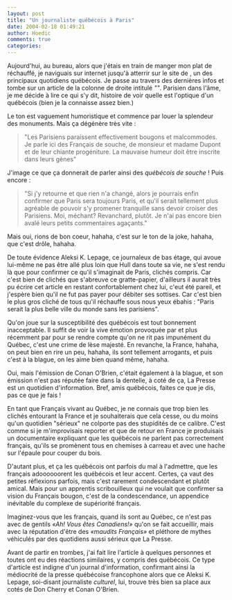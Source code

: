 ```yaml
---
layout: post
title: "Un journaliste québécois à Paris"
date: 2004-02-18 01:49:21
author: Hoedic
comments: true
categories: 
---
```



Aujourd'hui, au bureau, alors que j'étais en train de manger mon plat de  réchauffé, je naviguais sur internet jusqu'à atterrir sur le site de , un des principaux quotidiens québécois. Je passe au travers des dernières infos et tombe sur un article de la colonne de droite intitulé *""*. Parisien dans l'âme, je me décide à lire ce qui s'y dit, histoire de voir quelle est l'optique d'un québécois (bien je la connaisse  assez bien.)

Le ton est vaguement humoristique et commence par louer la splendeur des monuments. Mais ça dégénère très vite :

<blockquote class="citation">"Les Parisiens paraissent effectivement bougons et malcommodes. Je parle ici des Français de souche, de monsieur et madame Dupont et de leur chiante progéniture. La mauvaise humeur doit être inscrite dans leurs gènes"</blockquote>

J'image ce que ça donnerait de parler ainsi des *québécois de souche* ! Puis encore :

<blockquote class="citation">"Si j'y retourne et que rien n'a changé, alors je pourrais enfin confirmer que Paris sera toujours Paris, et qu'il serait tellement plus agréable de pouvoir s'y promener tranquille sans devoir croiser des Parisiens. Moi, méchant? Revanchard, plutôt. Je n'ai pas encore bien avalé leurs petits commentaires agaçants."</blockquote>

Mais oui, rions de bon coeur, hahaha, c'est sur le ton de la joke, hahaha, que c'est drôle, hahaha.

De toute évidence Aleksi K. Lepage, ce journaleux de bas étage, qui avoue lui-même ne pas être allé plus loin que Hull dans toute sa vie, ne s'est rendu là que pour confirmer ce qu'il s'imaginait de Paris, clichés compris. Car c'est bien de clichés que s'abreuve ce gratte-papier, d'ailleurs il aurait très pu écrire cet article en restant confortablement chez lui, c'eut été pareil, et j'espère bien qu'il ne fut pas payer pour débiter ses sottises. Car c'est bien le plus gros cliché de tous qu'il réchauffe sous nous yeux ébahis : "Paris serait la plus belle ville du monde sans les parisiens".

Qu'on joue sur la susceptibilité des québécois est tout bonnement inacceptable. Il suffit de voir la vive émotion provoquée par  et plus récemment par  pour se rendre compte qu'on ne rit pas impunément du Québec, c'est une crime de lèse majesté. En revanche, la France, hahaha, on peut bien en rire un peu, hahaha, ils sont tellement arrogants, et puis c'est à la blague, on les aime bien quand même, hahaha.

Oui, mais l'émission de Conan O'Brien, c'était également à la blague, et son émission n'est pas réputée faire dans la dentelle, à coté de ça, La Presse est un quotidien d'information. Bref, amis québécois, faites ce que je dis, pas ce que je fais !

En tant que Français vivant au Québec, je ne connais que trop bien les clichés entourant la France et je souhaiterais que cela cesse, ou du moins qu'un quotidien "sérieux" ne colporte pas des stupidités de ce calibre. C'est comme si je m'improvisais reporter et que de retour en France je produisais un documentaire expliquant que les québécois ne parlent pas correctement français, qu'ils se promènent tous en chemises à carreau et avec une hache sur l'épaule pour couper du bois.

D'autant plus, et ça les québécois ont parfois du mal à l'admettre, que les français adoooooorent les québécois et leur accent. Certes, ça vaut des petites réflexions parfois, mais c'est rarement condescendant et plutôt amical. Mais pour un apprentis scribouilleux qui ne voulait que confirmer sa vision du Français bougon, c'est de la condescendance, un appendice inévitable du complexe de supériorité français.

Imaginez-vous que les français, quand ils sont au Québec, ce n'est pas avec de gentils *«Ah! Vous êtes Canadiens!»* qu'on se fait accueillir, mais avec la réputation d'être des *«maudits Français»* et pléthore de mythes véhiculés par des quotidiens aussi sérieux que La Presse.

Avant de partir en trombes, j'ai fait lire l'article à quelques personnes et toutes ont eu des réactions similaires, y compris des québécois. Ce type d'article est indigne d'un journal d'information, confirmant ainsi la médiocrité de la presse québécoise francophone alors que ce Aleksi K. Lepage, soi-disant journaliste *culturel*, lui, trouve très bien sa place aux cotés de Don Cherry et Conan O'Brien.